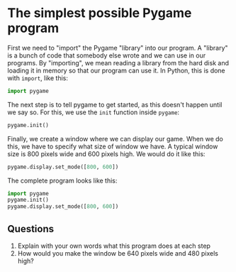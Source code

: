 # The simplest possible Pygame program

First we need to "import" the Pygame "library" into our program. A "library" is a bunch of code that somebody else wrote and we can use in our programs. By "importing", we mean reading a library from the hard disk and loading it in memory so that our program can use it. In Python, this is done with `import`, like this:

```python
import pygame
```

The next step is to tell pygame to get started, as this doesn't happen until we say so. For this, we use the `init` function inside `pygame`:

```python
pygame.init()
```

Finally, we create a window where we can display our game. When we do this, we have to specify what size of window we have. A typical window size is 800 pixels wide and 600 pixels high. We would do it like this:

```python
pygame.display.set_mode([800, 600])
```

The complete program looks like this:

```python
import pygame
pygame.init()
pygame.display.set_mode([800, 600])
```

## Questions

1. Explain with your own words what this program does at each step
2. How would you make the window be 640 pixels wide and 480 pixels high?